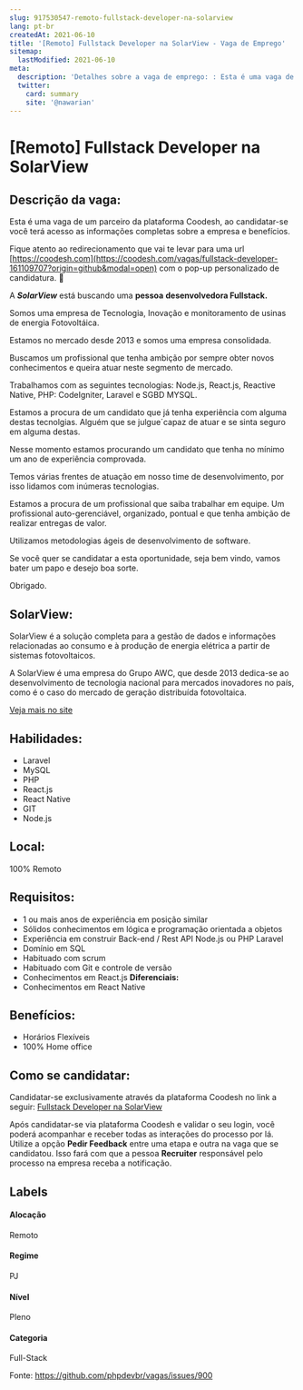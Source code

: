```yaml
---
slug: 917530547-remoto-fullstack-developer-na-solarview
lang: pt-br
createdAt: 2021-06-10
title: '[Remoto] Fullstack Developer na SolarView - Vaga de Emprego'
sitemap:
  lastModified: 2021-06-10
meta:
  description: 'Detalhes sobre a vaga de emprego: : Esta é uma vaga de um parceiro da plataforma Coodesh, ao candidatar-se você terá acesso as informações completas sobre a empresa e benefícios.  Fique atento ao redirecionamento que vai te levar para uma url [https://coodesh.com](https://coodesh.com/vagas/fullstack-developer-161109707?origin=github&modal=open) com o pop-up personalizado de candidatura. 👋 <p>A <strong><em>SolarView</em></strong> está buscando uma <strong>pessoa</strong> <strong>desenvolvedora Fullstack.</strong></p> <p>Somos uma empresa de Tecnologia, Inovação e monitoramento de usinas de energia Fotovoltáica.</p> <p>Estamos no mercado desde 2013 e somos uma empresa consolidada.&nbsp;</p> <p>Buscamos um profissional que tenha ambição por sempre obter novos conhecimentos e queira atuar neste segmento de mercado.&nbsp;</p> <p>Trabalhamos com as seguintes tecnologias: Node.js, React.js, Reactive Native, PHP: CodeIgniter, Laravel e SGBD MYSQL.</p> <p>Estamos a procura de um candidato que já tenha experiência com alguma destas tecnolgias. Alguém que se julgue´capaz de atuar e se sinta seguro em alguma destas.</p> <p>Nesse momento estamos procurando um candidato que tenha no mínimo um ano de experiência comprovada.&nbsp;</p> <p>Temos várias frentes de atuação em nosso time de desenvolvimento, por isso lidamos com inúmeras tecnologias.</p> <p>Estamos a procura de um profissional que saiba trabalhar em equipe. Um profissional auto-gerenciável, organizado, pontual e que tenha ambição de realizar entregas de valor.</p> <p>Utilizamos metodologias ágeis de desenvolvimento de software.&nbsp;</p> <p>Se você quer se candidatar a esta oportunidade, seja bem vindo, vamos bater um papo e desejo boa sorte.&nbsp;</p> <p>Obrigado.&nbsp;</p>'
  twitter:
    card: summary
    site: '@nawarian'
---
```


# [Remoto] Fullstack Developer na SolarView

## Descrição da vaga: 
Esta é uma vaga de um parceiro da plataforma Coodesh, ao candidatar-se você terá acesso as informações completas sobre a empresa e benefícios.


Fique atento ao redirecionamento que vai te levar para uma url [https://coodesh.com](https://coodesh.com/vagas/fullstack-developer-161109707?origin=github&modal=open) com o pop-up personalizado de candidatura. 👋
<p>A <strong><em>SolarView</em></strong> está buscando uma <strong>pessoa</strong> <strong>desenvolvedora Fullstack.</strong></p>
<p>Somos uma empresa de Tecnologia, Inovação e monitoramento de usinas de energia Fotovoltáica.</p>
<p>Estamos no mercado desde 2013 e somos uma empresa consolidada.&nbsp;</p>
<p>Buscamos um profissional que tenha ambição por sempre obter novos conhecimentos e queira atuar neste segmento de mercado.&nbsp;</p>
<p>Trabalhamos com as seguintes tecnologias: Node.js, React.js, Reactive Native, PHP: CodeIgniter, Laravel e SGBD MYSQL.</p>
<p>Estamos a procura de um candidato que já tenha experiência com alguma destas tecnolgias. Alguém que se julgue´capaz de atuar e se sinta seguro em alguma destas.</p>
<p>Nesse momento estamos procurando um candidato que tenha no mínimo um ano de experiência comprovada.&nbsp;</p>
<p>Temos várias frentes de atuação em nosso time de desenvolvimento, por isso lidamos com inúmeras tecnologias.</p>
<p>Estamos a procura de um profissional que saiba trabalhar em equipe. Um profissional auto-gerenciável, organizado, pontual e que tenha ambição de realizar entregas de valor.</p>
<p>Utilizamos metodologias ágeis de desenvolvimento de software.&nbsp;</p>
<p>Se você quer se candidatar a esta oportunidade, seja bem vindo, vamos bater um papo e desejo boa sorte.&nbsp;</p>
<p>Obrigado.&nbsp;</p>

## SolarView: 
 <p>SolarView é a solução completa para a gestão de dados e informações relacionadas ao consumo e à produção de energia elétrica a partir de sistemas fotovoltaicos.</p>

<p>A SolarView é uma empresa do Grupo AWC, que desde 2013 dedica-se ao desenvolvimento de tecnologia nacional para mercados inovadores no país, como é o caso do mercado de geração distribuída fotovoltaica.</p><a href='https://coodesh.com/empresas/solarview'>Veja mais no site</a>

 ## Habilidades: 
 - Laravel 
- MySQL 
- PHP 
- React.js 
- React Native 
- GIT 
- Node.js
## Local: 
 100% Remoto
## Requisitos: 
 - 1 ou mais anos de experiência em posição similar 
- Sólidos conhecimentos em lógica e programação orientada a objetos 
- Experiência em construir Back-end / Rest API Node.js ou PHP Laravel 
- Domínio em SQL 
- Habituado com scrum 
- Habituado com Git e controle de versão 
- Conhecimentos em React.js
**Diferenciais:** 
 - Conhecimentos em React Native
## Benefícios: 
 - Horários Flexíveis 
- 100% Home office
## Como se candidatar:
Candidatar-se exclusivamente através da plataforma Coodesh no link a seguir: [Fullstack Developer na SolarView](https://coodesh.com/vagas/fullstack-developer-161109707?origin=github&modal=open)


Após candidatar-se via plataforma Coodesh e validar o seu login, você poderá acompanhar e receber todas as interações do processo por lá. Utilize a opção <b>Pedir Feedback</b> entre uma etapa e outra na vaga que se candidatou. Isso fará com que a pessoa <b>Recruiter</b> responsável pelo processo na empresa receba a notificação.
## Labels
#### Alocação
Remoto
#### Regime
PJ
#### Nível
Pleno
#### Categoria
Full-Stack

Fonte: https://github.com/phpdevbr/vagas/issues/900